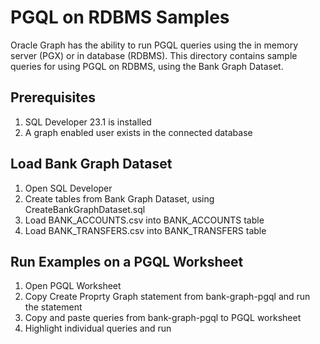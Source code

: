 # PGQL on RDBMS Samples

Oracle Graph has the ability to run PGQL queries using the in memory server (PGX) or in database (RDBMS). This directory contains sample queries for using PGQL on RDBMS, using the Bank Graph Dataset. 

## Prerequisites
1. SQL Developer 23.1 is installed
2. A graph enabled user exists in the connected database

## Load Bank Graph Dataset
1. Open SQL Developer
2. Create tables from Bank Graph Dataset, using CreateBankGraphDataset.sql
3. Load BANK_ACCOUNTS.csv into BANK_ACCOUNTS table
4. Load BANK_TRANSFERS.csv into BANK_TRANSFERS table

## Run Examples on a PGQL Worksheet
1. Open PGQL Worksheet
2. Copy Create Proprty Graph statement from bank-graph-pgql and run the statement
3. Copy and paste queries from bank-graph-pgql to PGQL worksheet
4. Highlight individual queries and run